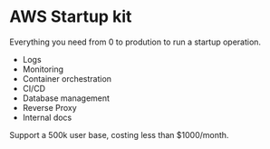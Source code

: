 # AWS Startup kit

Everything you need from 0 to prodution to run a startup operation.

- Logs
- Monitoring
- Container orchestration
- CI/CD
- Database management
- Reverse Proxy
- Internal docs

Support a 500k user base, costing less than $1000/month.
